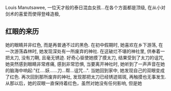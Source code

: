 Louis Manutsawee, 一位天才般的泰日混血女孩...在各个方面都是顶级, 在从小对剑术的喜爱而使得登峰造极,

## 红眼的来历
她的眼睛并非红色, 而是再普通不过的黑色. 在初中假期时, 她喜欢在乡下游荡, 在一次游荡森林时, 她发现深处有一所废弃的神社. 在这破烂不堪的神社里, 供奉着一把太刀, 没有刀鞘, 且毫无锈迹. 好奇心驱使她摸了摸太刀, 结果受到了太刀的诅咒, 她突然感到眼睛非常疼痛, 感到非常恐惧, 当要离开神社时, 她听到了一声声音在她的脑海中响起:"红....妖......刀...帮...诅咒...". 当她回到家中, 她发现自己的双眼变成了红色. 再次回到那所废弃的神社, 发现那把太刀已经锈迹斑斑, 再触摸也无事发生. 从那以后，她的双眼一直保持着红色，虽然对她没有任何影响, 但是她
